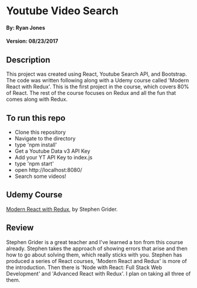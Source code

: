 # Youtube Video Search

#### By: Ryan Jones
#### Version: 08/23/2017

## Description
This project was created using React, Youtube Search API, and Bootstrap. The code was written following along with a Udemy course called 'Modern React with Redux'. This is the first project in the course, which covers 80% of React. The rest of the course focuses on Redux and all the fun that comes along with Redux.

## To run this repo
* Clone this repository
* Navigate to the directory
* type 'npm install'
* Get a Youtube Data v3 API Key
* Add your YT API Key to index.js
* type 'npm start'
* open http://localhost:8080/
* Search some videos!

## Udemy Course
[Modern React with Redux](https://www.udemy.com/react-redux/learn/v4/), by Stephen Grider.

## Review
Stephen Grider is a great teacher and I've learned a ton from this course already. Stephen takes the approach of showing errors that arise and then how to go about solving them, which really sticks with you. Stephen has produced a series of React courses, 'Modern React and Redux' is more of the introduction. Then there is 'Node with React: Full Stack Web Development' and 'Advanced React with Redux'. I plan on taking all three of them.

